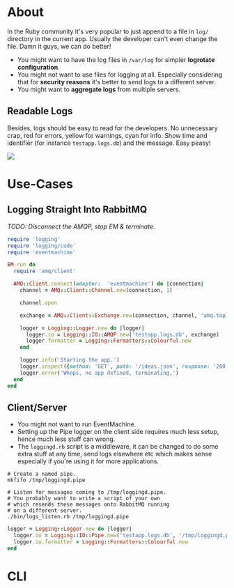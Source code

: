 # About

In the Ruby community it's very popular to just append to a file in `log/` directory in the current app. Usually the developer can't even change the file. Damn it guys, we can do better!

* You might want to have the log files in `/var/log` for simpler **logrotate configuration**.
* You might not want to use files for logging at all. Especially considering that for **security reasons** it's better to send logs to a different server.
* You might want to **aggregate logs** from multiple servers.

## Readable Logs

Besides, logs should be easy to read for the developers. No unnecessary crap, red for errors, yellow for warnings, cyan for info. Show time and identifier (for instance `testapp.logs.db`) and the message. Easy peasy!

<img src="https://raw.github.com/botanicus/logging4hackers/master/logger.png" />

# Use-Cases

## Logging Straight Into RabbitMQ

*TODO: Disconnect the AMQP, stop EM & terminate.*

```ruby
require 'logging'
require 'logging/code'
require 'eventmachine'

EM.run do
  require 'amq/client'

  AMQ::Client.connect(adapter:  'eventmachine') do |connection|
    channel = AMQ::Client::Channel.new(connection, 1)

    channel.open

    exchange = AMQ::Client::Exchange.new(connection, channel, 'amq.topic', :topic)

    logger = Logging::Logger.new do |logger|
      logger.io = Logging::IO::AMQP.new('testapp.logs.db', exchange)
      logger.formatter = Logging::Formatters::Colourful.new
    end

    logger.info('Starting the app.')
    logger.inspect({method: 'GET', path: '/ideas.json', response: '200'})
    logger.error('Whops, no app defined, terminating.')
  end
end
```

## Client/Server

* You might not want to run EventMachine.
* Setting up the Pipe logger on the client side requires much less setup, hence much less stuff can wrong.
* The `loggingd.rb` script is a middleware, it can be changed to do some extra stuff at any time, send logs elsewhere etc which makes sense especially if you're using it for more applications.

```shell
# Create a named pipe.
mkfifo /tmp/loggingd.pipe

# Listen for messages coming to /tmp/loggingd.pipe.
# You probably want to write a script of your own
# which resends these messages onto RabbitMQ running
# on a different server.
./bin/logs_listen.rb /tmp/loggingd.pipe
```

```ruby
logger = Logging::Logger.new do |logger|
  logger.io = Logging::IO::Pipe.new('testapp.logs.db', '/tmp/loggingd.pipe')
  logger.io.formatter = Logging::Formatters::Colourful.new
end
```

# CLI
